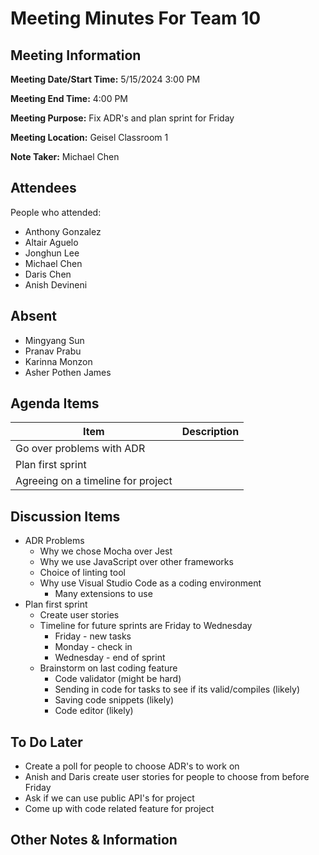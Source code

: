 # Meeting Minutes For Team 10
## Meeting Information
**Meeting Date/Start Time:** 5/15/2024 3:00 PM

**Meeting End Time:** 4:00 PM

**Meeting Purpose:** Fix ADR's and plan sprint for Friday <be>

**Meeting Location:** Geisel Classroom 1<br>

**Note Taker:** Michael Chen <br>

## Attendees
People who attended:
- Anthony Gonzalez
- Altair Aguelo
- Jonghun Lee
- Michael Chen
- Daris Chen
- Anish Devineni
  
## Absent
- Mingyang Sun
- Pranav Prabu
- Karinna Monzon
- Asher Pothen James

## Agenda Items

Item | Description
---- | ----
Go over problems with ADR |
Plan first sprint |
Agreeing on a timeline for project |

## Discussion Items
- ADR Problems
  - Why we chose Mocha over Jest
  - Why we use JavaScript over other frameworks
  - Choice of linting tool
  - Why use Visual Studio Code as a coding environment
    - Many extensions to use
- Plan first sprint
  - Create user stories
  - Timeline for future sprints are Friday to Wednesday
    - Friday - new tasks
    - Monday - check in
    - Wednesday - end of sprint
  - Brainstorm on last coding feature
    - Code validator (might be hard)
    - Sending in code for tasks to see if its valid/compiles (likely)
    - Saving code snippets (likely)
    - Code editor (likely)

## To Do Later
- Create a poll for people to choose ADR's to work on
- Anish and Daris create user stories for people to choose from before Friday
- Ask if we can use public API's for project
- Come up with code related feature for project
## Other Notes & Information
